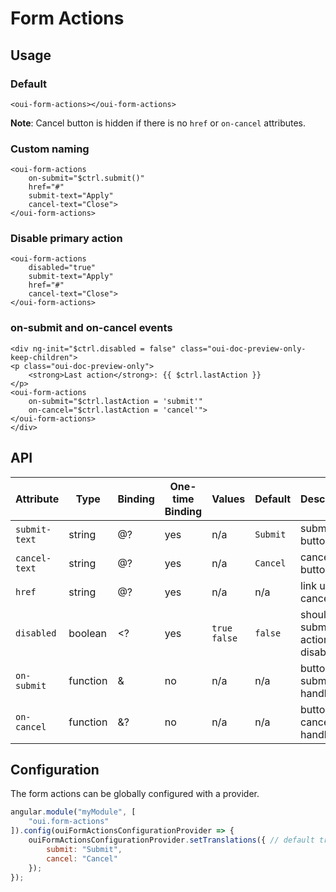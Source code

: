 # Form Actions

<component-status cx-design="complete" ux="complete"></component-status>

## Usage

### Default

```html:preview
<oui-form-actions></oui-form-actions>
```

**Note**: Cancel button is hidden if there is no `href` or `on-cancel` attributes.

### Custom naming

```html:preview
<oui-form-actions
    on-submit="$ctrl.submit()"
    href="#"
    submit-text="Apply"
    cancel-text="Close">
</oui-form-actions>
```

### Disable primary action

```html:preview
<oui-form-actions
    disabled="true"
    submit-text="Apply"
    href="#"
    cancel-text="Close">
</oui-form-actions>
```


### on-submit and on-cancel events

```html:preview
<div ng-init="$ctrl.disabled = false" class="oui-doc-preview-only-keep-children">
<p class="oui-doc-preview-only">
    <strong>Last action</strong>: {{ $ctrl.lastAction }}
</p>
<oui-form-actions
    on-submit="$ctrl.lastAction = 'submit'"
    on-cancel="$ctrl.lastAction = 'cancel'">
</oui-form-actions>
</div>
```

## API

| Attribute     | Type      | Binding   | One-time Binding  | Values    | Default   | Description
| ----          | ----      | ----      | ----              | ----      | ----      | ----
| `submit-text` | string    | @?        | yes               | n/a       | `Submit`  | submit button text
| `cancel-text` | string    | @?        | yes               | n/a       | `Cancel`  | cancel button text
| `href`        | string    | @?        | yes               | n/a       | n/a       | link url on cancel
| `disabled`    | boolean   | <?        | yes               | `true` `false`       | `false`       | should submit action be disabled
| `on-submit`   | function  | &         | no                | n/a       | n/a       | button submit click handler
| `on-cancel`   | function  | &?        | no                | n/a       | n/a       | button cancel click handler

## Configuration

The form actions can be globally configured with a provider.

```js
angular.module("myModule", [
    "oui.form-actions"
]).config(ouiFormActionsConfigurationProvider => {
    ouiFormActionsConfigurationProvider.setTranslations({ // default translations
        submit: "Submit",
        cancel: "Cancel"
    });
});
```
